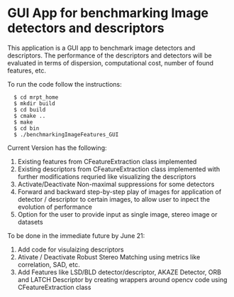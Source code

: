 # GUI App for benchmarking Image detectors and descriptors

This application is a GUI app to benchmark image detectors and descriptors. The performance of the descriptors and detectors will be evaluated in terms of dispersion, computational cost, number of found features, etc.

To run the code follow the instructions:

```
  $ cd mrpt_home
  $ mkdir build
  $ cd build
  $ cmake ..
  $ make 
  $ cd bin
  $ ./benchmarkingImageFeatures_GUI

```

Current Version has the following:

1. Existing features from CFeatureExtraction class implemented
2. Existing descriptors from CFeatureExtraction class implemented with further modifications requried like visualizing the descriptors
3. Activate/Deactivate Non-maximal suppressions for some detectors
4. Forward and backward step-by-step play of images for application of detector / descriptor to certain images, to allow user to inpect the evolution of performance
5. Option for the user to provide input as single image, stereo image or datasets

To be done in the immediate future by June 21:
1. Add code for visulaizing descriptors
2. Ativate / Deactivate Robust Stereo Matching using metrics like correlation, SAD, etc.
3. Add Features like LSD/BLD detector/descriptor, AKAZE Detector,  ORB and LATCH Descriptor by creating wrappers around opencv code using CFeatureExtraction class

